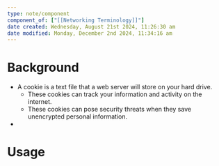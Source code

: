```yaml
---
type: note/component
component_of: ["[[Networking Terminology]]"]
date created: Wednesday, August 21st 2024, 11:26:30 am
date modified: Monday, December 2nd 2024, 11:34:16 am
---
```

# Background
- A cookie is a text file that a web server will store on your hard drive. 
	- These cookies can track your information and activity on the internet. 
	- These cookies can pose security threats when they save unencrypted personal information. 
- 

# Usage